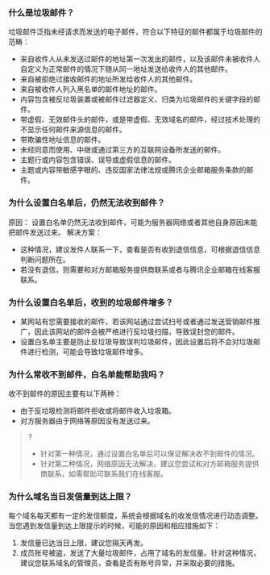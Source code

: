 ### 什么是垃圾邮件？
垃圾邮件泛指未经请求而发送的电子邮件，符合以下特征的邮件都属于垃圾邮件的范畴：
- 来自收件人从未发送过邮件的地址第一次发出的邮件，以及该邮件未被收件人自定义为正常邮件的情况下随从同一地址发送给收件人的其他邮件。
- 来自被拒绝过接收邮件的地址所发给收件人的其他邮件。
- 来自被收件人列入黑名单的邮件地址的邮件。
- 内容包含被反垃圾装置或被邮件过滤器定义、归类为垃圾邮件的关键字段的邮件。
- 带虚假、无效邮件头的邮件，或是带虚假、无效域名的邮件，经过技术处理的不显示任何邮件来源信息的邮件。
- 带欺骗性地址信息的邮件。
- 未经同意而使用、中继或通过第三方的互联网设备所发送的邮件。
- 主题行或内容包含错误、误导或虚假信息的邮件。
- 主题或内容带敏感字眼的、违反国家法律法规或腾讯企业邮箱服务条款的邮件。



### 为什么设置白名单后，仍然无法收到邮件？
原因：
设置白名单仍然无法收到邮件，可能为服务器网络或者其他自身原因未能把邮件发送过来。
解决方案：
- 这种情况，建议发件人联系一下，查看是否有收到退信信息，可根据退信信息判断问题所在。
- 若没有退信，则需要和对方邮箱服务提供商联系或者与腾讯企业邮箱在线客服联系。

### 为什么设置白名单后，收到的垃圾邮件增多？
- 某网站有您需要接收的邮件，若该网站通过尝试扫号或者通过发送营销邮件推广，因此该网站的邮件会被严格进行反垃圾扫描，导致误封您的邮件。
- 设置白名单主要是防止反垃圾导致误判垃圾邮件，因此设置后将不会对垃圾邮件进行检测，可能会导致垃圾邮件增多。

### 为什么常收不到邮件，白名单能帮助我吗？
收不到邮件的原因主要有以下两种：
- 由于反垃圾检测将邮件拒收或将邮件收入垃圾箱。
- 对方服务器由于网络等原因没有发送过来。

>?
>- 针对第一种情况，通过设置白名单后可以保证解决收不到邮件的情况。
>- 针对第二种情况，网络原因无法解决，建议您尝试和对方邮箱服务提供商联系，如需帮助可联系我们在线客服。

### 为什么域名当日发信量到达上限？

每个域名每天都有一定的发信额度，系统会根据域名的收发信情况进行动态调整。
当您遇到发信量到达上限提示的时候，可能的原因和相应措施如下：
1. 发信量已达当日上限，建议您隔天再发。
2. 成员账号被盗，发送了大量垃圾邮件，占用了域名的发信量。针对这种情况，建议您联系域名的管理员，查看是否有账号异常，并采取必要的措施。



